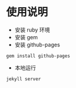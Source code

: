 # 使用说明

- 安装 ruby 环境
- 安装 gem
- 安装 github-pages

```shell script
gem install github-pages
```

- 本地运行

```shell script
jekyll server
```

